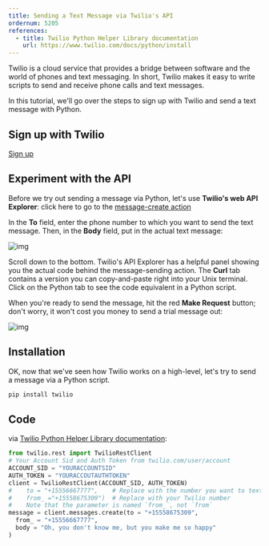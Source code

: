 ```yaml
---
title: Sending a Text Message via Twilio's API
ordernum: 5205
references:
  - title: Twilio Python Helper Library documentation
    url: https://www.twilio.com/docs/python/install
---
```


Twilio is a cloud service that provides a bridge between software and the world of phones and text messaging. In short, Twilio makes it easy to write scripts to send and receive phone calls and text messages.

In this tutorial, we'll go over the steps to sign up with Twilio and send a text message with Python. 

## Sign up with Twilio

[Sign up](https://www.twilio.com/try-twilio)


## Experiment with the API

Before we try out sending a message via Python, let's use __Twilio's web API Explorer__: click here to go to the [message-create action](https://www.twilio.com/user/account/developer-tools/api-explorer/message-create)

In the __To__ field, enter the phone number to which you want to send the text message. Then, in the __Body__ field, put in the actual text message:

![img](/files/images/apis/twilio-send-message-api-explorer.png)

Scroll down to the bottom. Twilio's API Explorer has a helpful panel showing you the actual code behind the message-sending action. The __Curl__ tab contains a version you can copy-and-paste right into your Unix terminal. Click on the Python tab to see the code equivalent in a Python script.

When you're ready to send the message, hit the red __Make Request__ button; don't worry, it won't cost you money to send a trial message out:

![img](/files/images/apis/twilio-send-message-request-sample-python-code.png)




## Installation

OK, now that we've seen how Twilio works on a high-level, let's try to send a message via a Python script.

~~~sh
pip install twilio
~~~

## Code

via [Twilio Python Helper Library documentation](https://www.twilio.com/docs/python/install):

~~~py
from twilio.rest import TwilioRestClient
# Your Account Sid and Auth Token from twilio.com/user/account
ACCOUNT_SID = "YOURACCOUNTSID" 
AUTH_TOKEN = "YOURACCOUTAUTHTOKEN" 
client = TwilioRestClient(ACCOUNT_SID, AUTH_TOKEN) 
#    to = "+15556667777",    # Replace with the number you want to text
#    from_ ="+15558675309")  # Replace with your Twilio number
#    Note that the parameter is named `from_`, not `from`
message = client.messages.create(to = "+15558675309", 
  from_ = "+15556667777",
  body = "Oh, you don't know me, but you make me so happy"
)
~~~



